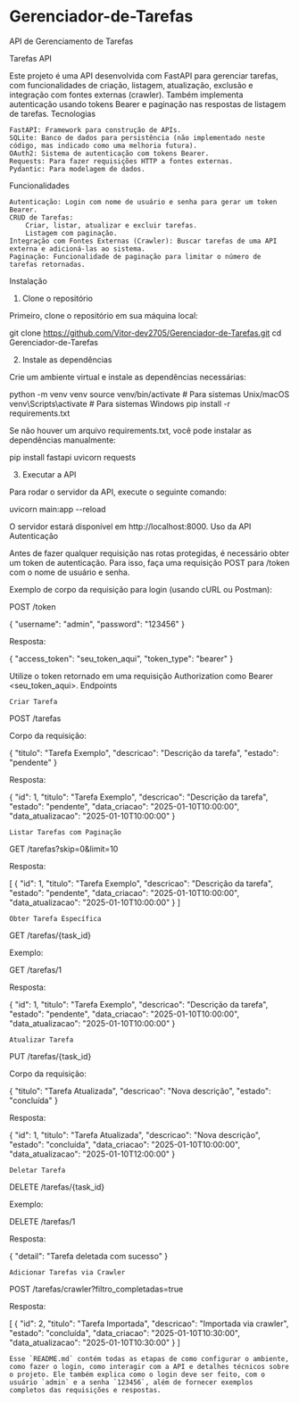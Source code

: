 # Gerenciador-de-Tarefas
API de Gerenciamento de Tarefas

Tarefas API

Este projeto é uma API desenvolvida com FastAPI para gerenciar tarefas, com funcionalidades de criação, listagem, atualização, exclusão e integração com fontes externas (crawler). Também implementa autenticação usando tokens Bearer e paginação nas respostas de listagem de tarefas.
Tecnologias

    FastAPI: Framework para construção de APIs.
    SQLite: Banco de dados para persistência (não implementado neste código, mas indicado como uma melhoria futura).
    OAuth2: Sistema de autenticação com tokens Bearer.
    Requests: Para fazer requisições HTTP a fontes externas.
    Pydantic: Para modelagem de dados.

Funcionalidades

    Autenticação: Login com nome de usuário e senha para gerar um token Bearer.
    CRUD de Tarefas:
        Criar, listar, atualizar e excluir tarefas.
        Listagem com paginação.
    Integração com Fontes Externas (Crawler): Buscar tarefas de uma API externa e adicioná-las ao sistema.
    Paginação: Funcionalidade de paginação para limitar o número de tarefas retornadas.

Instalação
1. Clone o repositório

Primeiro, clone o repositório em sua máquina local:

git clone https://github.com/Vitor-dev2705/Gerenciador-de-Tarefas.git
cd Gerenciador-de-Tarefas

2. Instale as dependências

Crie um ambiente virtual e instale as dependências necessárias:

python -m venv venv
source venv/bin/activate  # Para sistemas Unix/macOS
venv\Scripts\activate     # Para sistemas Windows
pip install -r requirements.txt

Se não houver um arquivo requirements.txt, você pode instalar as dependências manualmente:

pip install fastapi uvicorn requests

3. Executar a API

Para rodar o servidor da API, execute o seguinte comando:

uvicorn main:app --reload

O servidor estará disponível em http://localhost:8000.
Uso da API
Autenticação

Antes de fazer qualquer requisição nas rotas protegidas, é necessário obter um token de autenticação. Para isso, faça uma requisição POST para /token com o nome de usuário e senha.

Exemplo de corpo da requisição para login (usando cURL ou Postman):

POST /token

{
  "username": "admin",
  "password": "123456"
}

Resposta:

{
  "access_token": "seu_token_aqui",
  "token_type": "bearer"
}

Utilize o token retornado em uma requisição Authorization como Bearer <seu_token_aqui>.
Endpoints

    Criar Tarefa

POST /tarefas

Corpo da requisição:

{
  "titulo": "Tarefa Exemplo",
  "descricao": "Descrição da tarefa",
  "estado": "pendente"
}

Resposta:

{
  "id": 1,
  "titulo": "Tarefa Exemplo",
  "descricao": "Descrição da tarefa",
  "estado": "pendente",
  "data_criacao": "2025-01-10T10:00:00",
  "data_atualizacao": "2025-01-10T10:00:00"
}

    Listar Tarefas com Paginação

GET /tarefas?skip=0&limit=10

Resposta:

[
  {
    "id": 1,
    "titulo": "Tarefa Exemplo",
    "descricao": "Descrição da tarefa",
    "estado": "pendente",
    "data_criacao": "2025-01-10T10:00:00",
    "data_atualizacao": "2025-01-10T10:00:00"
  }
]

    Obter Tarefa Específica

GET /tarefas/{task_id}

Exemplo:

GET /tarefas/1

Resposta:

{
  "id": 1,
  "titulo": "Tarefa Exemplo",
  "descricao": "Descrição da tarefa",
  "estado": "pendente",
  "data_criacao": "2025-01-10T10:00:00",
  "data_atualizacao": "2025-01-10T10:00:00"
}

    Atualizar Tarefa

PUT /tarefas/{task_id}

Corpo da requisição:

{
  "titulo": "Tarefa Atualizada",
  "descricao": "Nova descrição",
  "estado": "concluída"
}

Resposta:

{
  "id": 1,
  "titulo": "Tarefa Atualizada",
  "descricao": "Nova descrição",
  "estado": "concluída",
  "data_criacao": "2025-01-10T10:00:00",
  "data_atualizacao": "2025-01-10T12:00:00"
}

    Deletar Tarefa

DELETE /tarefas/{task_id}

Exemplo:

DELETE /tarefas/1

Resposta:

{
  "detail": "Tarefa deletada com sucesso"
}

    Adicionar Tarefas via Crawler

POST /tarefas/crawler?filtro_completadas=true

Resposta:

[
  {
    "id": 2,
    "titulo": "Tarefa Importada",
    "descricao": "Importada via crawler",
    "estado": "concluída",
    "data_criacao": "2025-01-10T10:30:00",
    "data_atualizacao": "2025-01-10T10:30:00"
  }
]


    Esse `README.md` contém todas as etapas de como configurar o ambiente, como fazer o login, como interagir com a API e detalhes técnicos sobre o projeto. Ele também explica como o login deve ser feito, com o usuário `admin` e a senha `123456`, além de fornecer exemplos completos das requisições e respostas.
